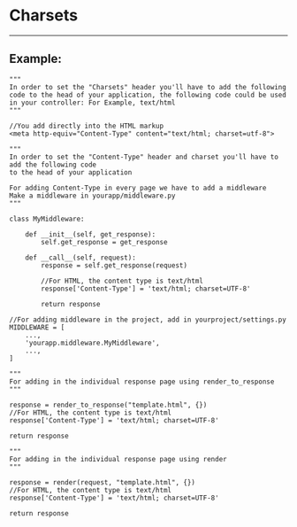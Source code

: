 # Charsets
-------

## Example:


    """
    In order to set the "Charsets" header you'll have to add the following code to the head of your application, the following code could be used in your controller: For Example, text/html
    """

    //You add directly into the HTML markup
    <meta http-equiv="Content-Type" content="text/html; charset=utf-8">

    """
    In order to set the "Content-Type" header and charset you'll have to add the following code
    to the head of your application

    For adding Content-Type in every page we have to add a middleware
    Make a middleware in yourapp/middleware.py
    """

    class MyMiddleware:

    	def __init__(self, get_response):
        	self.get_response = get_response

    	def __call__(self, request):
        	response = self.get_response(request)
        	
        	//For HTML, the content type is text/html
			response['Content-Type'] = 'text/html; charset=UTF-8'

        	return response
   	
   	//For adding middleware in the project, add in yourproject/settings.py
   	MIDDLEWARE = [
    	...,
    	'yourapp.middleware.MyMiddleware',
    	...,
	]	

	"""
	For adding in the individual response page using render_to_response
	"""

	response = render_to_response("template.html", {})
	//For HTML, the content type is text/html
	response['Content-Type'] = 'text/html; charset=UTF-8'
	
	return response

	"""
	For adding in the individual response page using render
	"""

	response = render(request, "template.html", {})	
	//For HTML, the content type is text/html
	response['Content-Type'] = 'text/html; charset=UTF-8'

	return response  